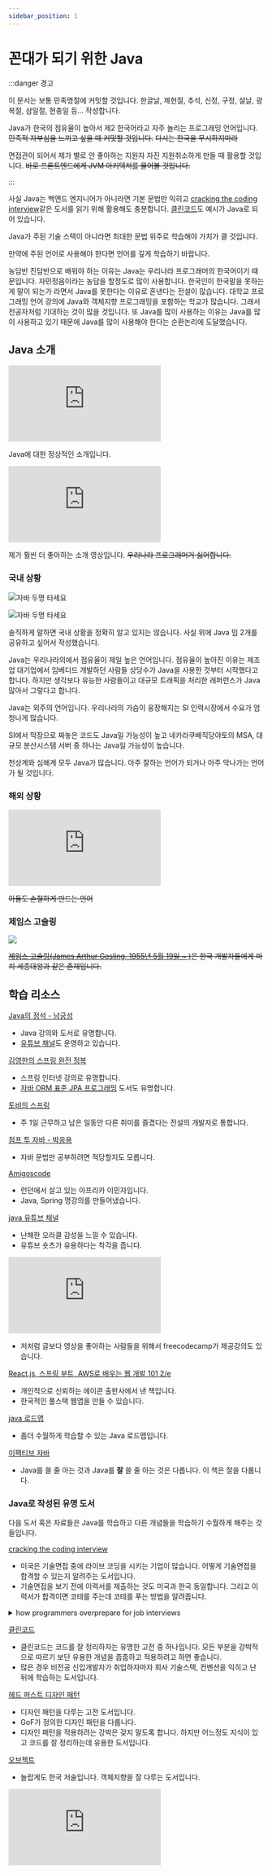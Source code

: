 ```yaml
---
sidebar_position: 1
---
```


# 꼰대가 되기 위한 Java

:::danger 경고

이 문서는 보통 민족명절에 커밋할 것입니다. 한글날, 제헌절, 추석, 신정, 구정, 설날, 광복절, 삼일절, 현충일 등... 작성합니다.

Java가 한국의 점유율이 높아서 제2 한국어라고 자주 놀리는 프로그래밍 언어입니다. ~~민족적 자부심을 느끼고 싶을 때 커밋할 것입니다.~~ ~~다시는 한국을 무시하지마라~~

면접관이 되어서 제가 별로 안 좋아하는 지원자 자진 지원취소하게 만들 때 활용할 것입니다. ~~바로 프론트엔드에게 JVM 아키텍쳐를 물어볼 것입니다.~~

:::

사실 Java는 백엔드 엔지니어가 아니라면 기본 문법만 익히고 [cracking the coding interview](https://www.yes24.com/Product/Goods/44305533)같은 도서를 읽기 위해 활용해도 충분합니다. [클린코드](https://www.yes24.com/Product/Goods/11681152)도 예시가 Java로 되어 있습니다.

Java가 주된 기술 스택이 아니라면 최대한 문법 위주로 학습해야 가치가 클 것입니다.

만약에 주된 언어로 사용해야 한다면 언어를 깊게 학습하기 바랍니다.

농담반 진담반으로 배워야 하는 이유는 Java는 우리나라 프로그래머의 한국어이기 때문입니다. 자민정음이라는 농담을 할정도로 많이 사용합니다. 한국인이 한국말을 못하는게 말이 되는가 라면서 Java를 못한다는 이유로 혼낸다는 전설이 많습니다. 대학교 프로그래밍 언어 강의에 Java와 객체지향 프로그래밍을 포함하는 학교가 많습니다. 그래서 전공자처럼 기대하는 것이 많을 것입니다. 또 Java를 많이 사용하는 이유는 Java를 많이 사용하고 있기 때문에 Java를 많이 사용해야 한다는 순환논리에 도달했습니다.

## Java 소개

<iframe class="codepen" src="https://www.youtube.com/embed/l9AzO1FMgM8" title="Java in 100 Seconds" frameborder="0" allow="accelerometer; autoplay; clipboard-write; encrypted-media; gyroscope; picture-in-picture; web-share" allowfullscreen></iframe>

Java에 대한 정상적인 소개입니다.

<iframe class="codepen" src="https://www.youtube.com/embed/m4-HM_sCvtQ" title="Java for the Haters in 100 Seconds" frameborder="0" allow="accelerometer; autoplay; clipboard-write; encrypted-media; gyroscope; picture-in-picture; web-share" allowfullscreen></iframe>

제가 훨씬 더 좋아하는 소개 영상입니다. ~~우리나라 프로그래머거 싫어합니다.~~

### 국내 상황

![자바 두명 타세요](https://user-images.githubusercontent.com/84452145/271985187-126c5a39-8ff3-439d-be16-a8ce1b57c3c6.png)

![자바 두명 타세요](https://user-images.githubusercontent.com/84452145/271985138-8f545133-4283-400b-a20c-bdcbfd57ad75.png)

솔직하게 말하면 국내 상황을 정확히 알고 있지는 않습니다. 사실 위에 Java 밈 2개를 공유하고 싶어서 작성했습니다.

Java는 우리나라의에서 점유율이 제일 높은 언어입니다. 점유율이 높아진 이유는 제조업 대기업에서 임베디드 개발하던 사람들 상당수가 Java을 사용한 것부터 시작했다고 합니다. 하지만 생각보다 유능한 사람들이고 대규모 트래픽을 처리한 래퍼런스가 Java 많아서 그렇다고 합니다.

Java는 외주의 언어입니다. 우리나라의 가슴이 웅장해지는 SI 인력시장에서 수요가 엄청나게 많습니다.

SI에서 막장으로 짜놓은 코드도 Java일 가능성이 높고 네카라쿠배직당야토의 MSA, 대규모 분산시스템 서버 중 하나는 Java일 가능성이 높습니다.

천상계와 심해계 모두 Java가 많습니다. 아주 잘하는 언어가 되거나 아주 막나가는 언어가 될 것입니다.

### 해외 상황

<iframe class="phone-video" src="https://youtube.com/embed/TwXu4cJ9pCY" title="Exposed" frameborder="0" allow="accelerometer; autoplay; clipboard-write; encrypted-media; gyroscope; picture-in-picture; web-share" allowfullscreen></iframe>

~~아들도 손절하게 만드는 언어~~

### 제임스 고슬링

![](https://user-images.githubusercontent.com/84452145/273433111-ea9ffc80-db2b-4902-a428-7a583ec2d60e.png)

~~[제임스 고슬링(James Arthur Gosling, 1955년 5월 19일 ~ )](https://ko.wikipedia.org/wiki/%EC%A0%9C%EC%9E%84%EC%8A%A4_%EA%B3%A0%EC%8A%AC%EB%A7%81)은 한국 개발자들에게 마치 세종대왕과 같은 존재입니다.~~

## 학습 리소스

[Java의 정석 - 남궁성](https://www.yes24.com/Product/Goods/24259565)

- Java 강의와 도서로 유명합니다.
- [유튜브 채널](https://www.youtube.com/channel/UC1IsspG2U_SYK8tZoRsyvfg)도 운영하고 있습니다.

[김영한의 스프링 완전 정복](https://www.inflearn.com/roadmaps/373)

- 스프링 인터넷 강의로 유명합니다.
- [자바 ORM 표준 JPA 프로그래밍](https://www.yes24.com/Product/Goods/19040233) 도서도 유명합니다.

[토비의 스프링](https://www.yes24.com/Product/Goods/7516911)

- 주 1일 근무하고 남은 일동안 다른 취미를 즐겼다는 전설의 개발자로 통합니다.

[점프 투 자바 - 박응용](https://wikidocs.net/book/31)

- 자바 문법만 공부하려면 적당할지도 모릅니다.

[Amigoscode](https://www.youtube.com/@amigoscode)

- 런던에서 살고 있는 아프리카 이민자입니다.
- Java, Spring 명강의를 만들어냈습니다.

[java 유튜브 채널](https://www.youtube.com/@java/featured)

- 난해한 오라클 감성을 느낄 수 있습니다.
- 유튜브 숏츠가 유용하다는 착각을 줍니다.

<iframe class="codepen" src="https://www.youtube.com/embed/GdzRzWymT4c" title="Java Basics – Crash Course" frameborder="0" allow="accelerometer; autoplay; clipboard-write; encrypted-media; gyroscope; picture-in-picture; web-share" allowfullscreen></iframe>

- 저처럼 글보다 영상을 좋아하는 사람들을 위해서 freecodecamp가 제공강의도 있습니다.

[React.js, 스프링 부트, AWS로 배우는 웹 개발 101 2/e](https://www.yes24.com/Product/Goods/112938949)

- 개인적으로 신뢰하는 에이콘 출판사에서 낸 책입니다.
- 한국적인 풀스택 웹앱을 만들 수 있습니다.

[java 로드맵](https://roadmap.sh/java)

- 좀더 수월하게 학습할 수 있는 Java 로드맵입니다.

[이팩티브 자바](https://www.yes24.com/Product/Goods/65551284)

- Java를 쓸 줄 아는 것과 Java를 **잘** 쓸 줄 아는 것은 다릅니다. 이 책은 잘을 다룹니다.

### Java로 작성된 유명 도서

다음 도서 혹은 자료들은 Java를 학습하고 다른 개념들을 학습하기 수월하게 해주는 것들입니다.

[cracking the coding interview](https://www.yes24.com/Product/Goods/44305533)

- 미국은 기술면접 중에 라이브 코딩을 시키는 기업이 많습니다. 어떻게 기술면접을 합격할 수 있는지 알려주는 도서입니다.
- 기술면접을 보기 전에 이력서를 제출하는 것도 미국과 한국 동일합니다. 그리고 이력서가 합격이면 코테를 주는데 코테를 푸는 방법을 알려줍니다.

<details>
<summary>how programmers overprepare for job interviews</summary>
<div markdown="1">

<iframe class="codepen" src="https://www.youtube.com/embed/5bId3N7QZec" title="how programmers overprepare for job interviews" frameborder="0" allow="accelerometer; autoplay; clipboard-write; encrypted-media; gyroscope; picture-in-picture; web-share" allowfullscreen></iframe>

이런 곳에서도 언급되는 고전에 해당합니다.

</div>
</details>

[클린코드](https://www.yes24.com/Product/Goods/11681152)

- 클린코드는 코드를 잘 정리하자는 유명한 고전 중 하나입니다. 모든 부분을 강박적으로 따르기 보단 유용한 개념을 줍줍하고 적용하려고 하면 좋습니다.
- 많은 경우 비전공 신입개발자가 취업하자마자 회사 기술스택, 컨벤션을 익히고 난 뒤에 학습하는 도서입니다.

[헤드 퍼스트 디자인 패턴](https://www.yes24.com/Product/Goods/108192370)

- 디자인 패턴을 다루는 고전 도서입니다.
- GoF가 정의한 디자인 패턴을 다룹니다.
- 디자인 패턴을 적용하려는 강박은 갖지 말도록 합니다. 하지만 어느정도 지식이 있고 코드를 잘 정리하는데 유용한 도서입니다.

[오브젝트](https://www.yes24.com/Product/Goods/74219491)

- 놀랍게도 한국 저술입니다. 객체지향을 잘 다루는 도서입니다.

<iframe class="codepen" src="https://www.youtube.com/embed/GdzRzWymT4c" title="Java Basics – Crash Course" frameborder="0" allow="accelerometer; autoplay; clipboard-write; encrypted-media; gyroscope; picture-in-picture; web-share" allowfullscreen></iframe>
